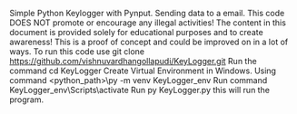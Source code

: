 Simple Python Keylogger with Pynput. Sending data to a email.
This code DOES NOT promote or encourage any illegal activities! The content in this document is provided solely for educational purposes and to create awareness!
This is a proof of concept and could be improved on in a lot of ways.
To run this code use git clone https://github.com/vishnuvardhangollapudi/KeyLogger.git
Run the command cd KeyLogger
Create Virtual Environment in Windows. Using command <python_path>\py -m venv KeyLogger_env
Run command KeyLogger_env\Scripts\activate
Run py KeyLogger.py this will run the program.
